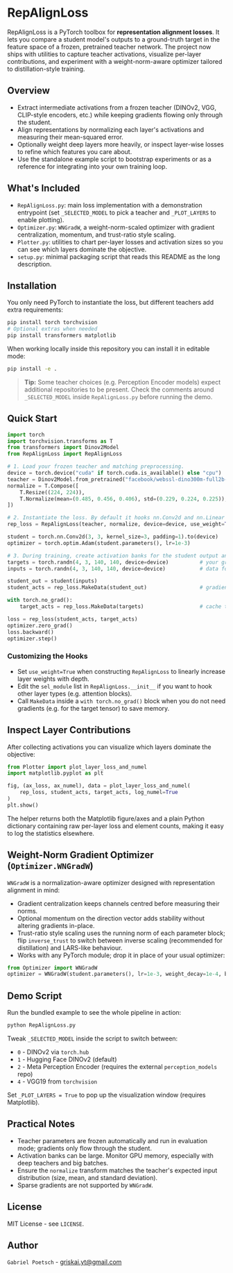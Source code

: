 # RepAlignLoss

RepAlignLoss is a PyTorch toolbox for **representation alignment losses**. It lets you compare a student model's outputs to a ground-truth target in the feature space of a frozen, pretrained teacher network. The project now ships with utilities to capture teacher activations, visualize per-layer contributions, and experiment with a weight-norm-aware optimizer tailored to distillation-style training.

## Overview
- Extract intermediate activations from a frozen teacher (DINOv2, VGG, CLIP-style encoders, etc.) while keeping gradients flowing only through the student.
- Align representations by normalizing each layer's activations and measuring their mean-squared error.
- Optionally weight deep layers more heavily, or inspect layer-wise losses to refine which features you care about.
- Use the standalone example script to bootstrap experiments or as a reference for integrating into your own training loop.

## What's Included
- `RepAlignLoss.py`: main loss implementation with a demonstration entrypoint (set `_SELECTED_MODEL` to pick a teacher and `_PLOT_LAYERS` to enable plotting).
- `Optimizer.py`: `WNGradW`, a weight-norm-scaled optimizer with gradient centralization, momentum, and trust-ratio style scaling.
- `Plotter.py`: utilities to chart per-layer losses and activation sizes so you can see which layers dominate the objective.
- `setup.py`: minimal packaging script that reads this README as the long description.

## Installation

You only need PyTorch to instantiate the loss, but different teachers add extra requirements:

```bash
pip install torch torchvision
# Optional extras when needed
pip install transformers matplotlib
```

When working locally inside this repository you can install it in editable mode:

```bash
pip install -e .
```

> **Tip:** Some teacher choices (e.g. Perception Encoder models) expect additional repositories to be present. Check the comments around `_SELECTED_MODEL` inside `RepAlignLoss.py` before running the demo.

## Quick Start

```python
import torch
import torchvision.transforms as T
from transformers import Dinov2Model
from RepAlignLoss import RepAlignLoss

# 1. Load your frozen teacher and matching preprocessing.
device = torch.device("cuda" if torch.cuda.is_available() else "cpu")
teacher = Dinov2Model.from_pretrained("facebook/webssl-dino300m-full2b-224").to(device).eval()
normalize = T.Compose([
    T.Resize((224, 224)),
    T.Normalize(mean=(0.485, 0.456, 0.406), std=(0.229, 0.224, 0.225)),
])

# 2. Instantiate the loss. By default it hooks nn.Conv2d and nn.Linear layers.
rep_loss = RepAlignLoss(teacher, normalize, device=device, use_weight=True)

student = torch.nn.Conv2d(3, 3, kernel_size=3, padding=1).to(device)
optimizer = torch.optim.Adam(student.parameters(), lr=1e-3)

# 3. During training, create activation banks for the student output and the target.
targets = torch.randn(4, 3, 140, 140, device=device)          # your ground truth
inputs = torch.randn(4, 3, 140, 140, device=device)           # data for the student

student_out = student(inputs)
student_acts = rep_loss.MakeData(student_out)                 # gradients enabled

with torch.no_grad():
    target_acts = rep_loss.MakeData(targets)                  # cache teacher features

loss = rep_loss(student_acts, target_acts)
optimizer.zero_grad()
loss.backward()
optimizer.step()
```

### Customizing the Hooks
- Set `use_weight=True` when constructing `RepAlignLoss` to linearly increase layer weights with depth.
- Edit the `sel_module` list in `RepAlignLoss.__init__` if you want to hook other layer types (e.g. attention blocks).
- Call `MakeData` inside a `with torch.no_grad()` block when you do not need gradients (e.g. for the target tensor) to save memory.

## Inspect Layer Contributions

After collecting activations you can visualize which layers dominate the objective:

```python
from Plotter import plot_layer_loss_and_numel
import matplotlib.pyplot as plt

fig, (ax_loss, ax_numel), data = plot_layer_loss_and_numel(
    rep_loss, student_acts, target_acts, log_numel=True
)
plt.show()
```

The helper returns both the Matplotlib figure/axes and a plain Python dictionary containing raw per-layer loss and element counts, making it easy to log the statistics elsewhere.

## Weight-Norm Gradient Optimizer (`Optimizer.WNGradW`)

`WNGradW` is a normalization-aware optimizer designed with representation alignment in mind:
- Gradient centralization keeps channels centred before measuring their norms.
- Optional momentum on the direction vector adds stability without altering gradients in-place.
- Trust-ratio style scaling uses the running norm of each parameter block; flip `inverse_trust` to switch between inverse scaling (recommended for distillation) and LARS-like behaviour.
- Works with any PyTorch module; drop it in place of your usual optimizer:

```python
from Optimizer import WNGradW
optimizer = WNGradW(student.parameters(), lr=1e-3, weight_decay=1e-4, beta_m=0.9)
```

## Demo Script

Run the bundled example to see the whole pipeline in action:

```bash
python RepAlignLoss.py
```

Tweak `_SELECTED_MODEL` inside the script to switch between:
- `0` - DINOv2 via `torch.hub`
- `1` - Hugging Face DINOv2 (default)
- `2` - Meta Perception Encoder (requires the external `perception_models` repo)
- `4` - VGG19 from `torchvision`

Set `_PLOT_LAYERS = True` to pop up the visualization window (requires Matplotlib).

## Practical Notes
- Teacher parameters are frozen automatically and run in evaluation mode; gradients only flow through the student.
- Activation banks can be large. Monitor GPU memory, especially with deep teachers and big batches.
- Ensure the `normalize` transform matches the teacher's expected input distribution (size, mean, and standard deviation).
- Sparse gradients are not supported by `WNGradW`.

## License

MIT License - see `LICENSE`.

## Author

`Gabriel Poetsch` - griskai.yt@gmail.com